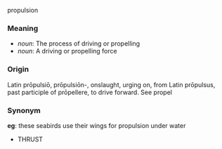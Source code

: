propulsion
### Meaning
+ _noun_: The process of driving or propelling
+ _noun_: A driving or propelling force

### Origin

Latin prōpulsiō, prōpulsiōn-, onslaught, urging on, from Latin prōpulsus, past participle of prōpellere, to drive forward. See propel

### Synonym

__eg__: these seabirds use their wings for propulsion under water

+ THRUST


